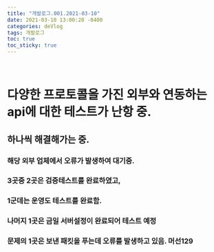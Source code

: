 ```yaml
---
title: "개발로그.001.2021-03-10"
date: 2021-03-10 13:00:28 -0400
categories: deVlog
tags: 개발로그
toc: true  
toc_sticky: true 
---
```

﻿
# 다양한 프로토콜을 가진 외부와 연동하는 api에 대한 테스트가 난항 중. 
## 하나씩 해결해가는 중. 
### 해당 외부 업체에서 오류가 발생하여 대기중. 
### 3곳중 2곳은 검증테스트를 완료하였고, 
### 1군데는 운영도 테스트를 완료함.
### 나머지 1곳은 금일 서버설정이 완료되어 테스트 예정
### 문제의 1곳은 보낸 패킷을 푸는데 오류를 발생하고 있음. 머선129
﻿

